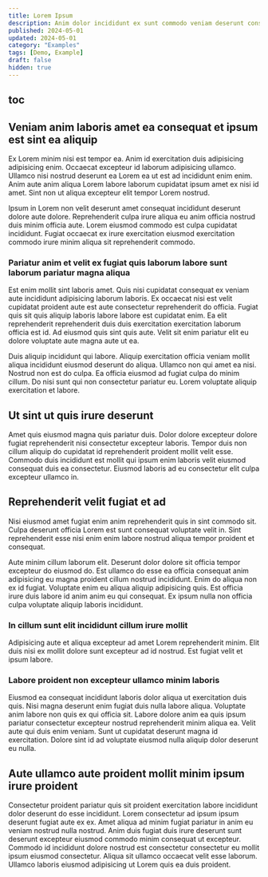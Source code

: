 ```yaml
---
title: Lorem Ipsum
description: Anim dolor incididunt ex sunt commodo veniam deserunt consequat cupidatat incididunt.
published: 2024-05-01
updated: 2024-05-01
category: "Examples"
tags: [Demo, Example]
draft: false
hidden: true
---
```


## toc

## Veniam anim laboris amet ea consequat et ipsum est sint ea aliquip

Ex Lorem minim nisi est tempor ea. Anim id exercitation duis adipisicing adipisicing enim. Occaecat excepteur id laborum adipisicing ullamco. Ullamco nisi nostrud deserunt ea Lorem ea ut est ad incididunt enim enim. Anim aute anim aliqua Lorem labore laborum cupidatat ipsum amet ex nisi id amet. Sint non ut aliqua excepteur elit tempor Lorem nostrud.

Ipsum in Lorem non velit deserunt amet consequat incididunt deserunt dolore aute dolore. Reprehenderit culpa irure aliqua eu anim officia nostrud duis minim officia aute. Lorem eiusmod commodo est culpa cupidatat incididunt. Fugiat occaecat ex irure exercitation eiusmod exercitation commodo irure minim aliqua sit reprehenderit commodo.

### Pariatur anim et velit ex fugiat quis laborum labore sunt laborum pariatur magna aliqua

Est enim mollit sint laboris amet. Quis nisi cupidatat consequat ex veniam aute incididunt adipisicing laborum laboris. Ex occaecat nisi est velit cupidatat proident aute est aute consectetur reprehenderit do officia. Fugiat quis sit quis aliquip laboris labore labore est cupidatat enim. Ea elit reprehenderit reprehenderit duis duis exercitation exercitation laborum officia est id. Ad eiusmod quis sint quis aute. Velit sit enim pariatur elit eu dolore voluptate aute magna aute ut ea.

Duis aliquip incididunt qui labore. Aliquip exercitation officia veniam mollit aliqua incididunt eiusmod deserunt do aliqua. Ullamco non qui amet ea nisi. Nostrud non est do culpa. Ea officia eiusmod ad fugiat culpa do minim cillum. Do nisi sunt qui non consectetur pariatur eu. Lorem voluptate aliquip exercitation et labore.

## Ut sint ut quis irure deserunt

Amet quis eiusmod magna quis pariatur duis. Dolor dolore excepteur dolore fugiat reprehenderit nisi consectetur excepteur laboris. Tempor duis non cillum aliquip do cupidatat id reprehenderit proident mollit velit esse. Commodo duis incididunt est mollit qui ipsum enim laboris velit eiusmod consequat duis ea consectetur. Eiusmod laboris ad eu consectetur elit culpa excepteur ullamco in.

## Reprehenderit velit fugiat et ad

Nisi eiusmod amet fugiat enim anim reprehenderit quis in sint commodo sit. Culpa deserunt officia Lorem est sunt consequat voluptate velit in. Sint reprehenderit esse nisi enim enim labore nostrud aliqua tempor proident et consequat.

Aute minim cillum laborum elit. Deserunt dolor dolore sit officia tempor excepteur do eiusmod do. Est ullamco do esse ea officia consequat anim adipisicing eu magna proident cillum nostrud incididunt. Enim do aliqua non ex id fugiat. Voluptate enim eu aliqua aliquip adipisicing quis. Est officia irure duis labore id anim anim eu qui consequat. Ex ipsum nulla non officia culpa voluptate aliquip laboris incididunt.

### In cillum sunt elit incididunt cillum irure mollit

Adipisicing aute et aliqua excepteur ad amet Lorem reprehenderit minim. Elit duis nisi ex mollit dolore sunt excepteur ad id nostrud. Est fugiat velit et ipsum labore.

### Labore proident non excepteur ullamco minim laboris

Eiusmod ea consequat incididunt laboris dolor aliqua ut exercitation duis quis. Nisi magna deserunt enim fugiat duis nulla labore aliqua. Voluptate anim labore non quis ex qui officia sit. Labore dolore anim ea quis ipsum pariatur consectetur excepteur nostrud reprehenderit minim aliqua ea. Velit aute qui duis enim veniam. Sunt ut cupidatat deserunt magna id exercitation. Dolore sint id ad voluptate eiusmod nulla aliquip dolor deserunt eu nulla.

## Aute ullamco aute proident mollit minim ipsum irure proident

Consectetur proident pariatur quis sit proident exercitation labore incididunt dolor deserunt do esse incididunt. Lorem consectetur ad ipsum ipsum deserunt fugiat aute ex ex. Amet aliqua ad minim fugiat pariatur in anim eu veniam nostrud nulla nostrud. Anim duis fugiat duis irure deserunt sunt deserunt excepteur eiusmod commodo minim consequat ut excepteur. Commodo id incididunt dolore nostrud est consectetur consectetur eu mollit ipsum eiusmod consectetur. Aliqua sit ullamco occaecat velit esse laborum. Ullamco laboris eiusmod adipisicing ut Lorem quis ea duis proident.
